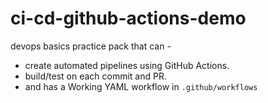 # ci-cd-github-actions-demo
devops basics practice pack that can -
- create automated pipelines using GitHub Actions.
- build/test on each commit and PR.
- and has a Working YAML workflow in `.github/workflows`
